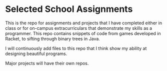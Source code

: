 # Selected School Assignments

This is the repo for assignments and projects that I have completed either in class or for on-campus extracurriculars that demonstrate my skills as a programmer. This repo contains snippets of code from games developed in Racket, to sifting through binary trees in Java. 

I will continuously add files to this repo that I think show my ability at designing beautiful programs. 

Major projects will have their own repos. 